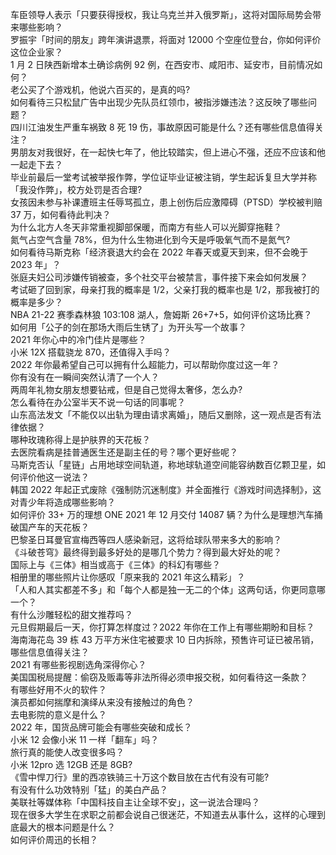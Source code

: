 车臣领导人表示「只要获得授权，我让乌克兰并入俄罗斯」，这将对国际局势会带来哪些影响？  
罗振宇「时间的朋友」跨年演讲退票，将面对 12000 个空座位登台，你如何评价这位企业家？  
1 月 2 日陕西新增本土确诊病例 92 例，在西安市、咸阳市、延安市，目前情况如何？  
老公买了个游戏机，他说六百买的，是真的吗?  
如何看待三只松鼠广告中出现少先队员红领巾，被指涉嫌违法？这反映了哪些问题？  
四川江油发生严重车祸致 8 死 19 伤，事故原因可能是什么？还有哪些信息值得关注？  
男朋友对我很好，在一起快七年了，他比较踏实，但上进心不强，还应不应该和他一起走下去？  
毕业前最后一堂考试被举报作弊，学位证毕业证被注销，学生起诉复旦大学并称「我没作弊」，校方处罚是否合理?  
女孩因未参与补课遭班主任辱骂孤立，患上创伤后应激障碍（PTSD）学校被判赔 37 万，如何看待此判决？  
为什么北方人冬天非常重视脚部保暖，而南方有些人可以光脚穿拖鞋？  
氮气占空气含量 78%，但为什么生物进化到今天是呼吸氧气而不是氮气?  
如何看待马斯克称「经济衰退大约会在 2022 年春天或夏天到来，但不会晚于 2023 年」？  
张庭夫妇公司涉嫌传销被查，多个社交平台被禁言，事件接下来会如何发展？  
考试砸了回到家，母亲打我的概率是 1/2，父亲打我的概率也是 1/2，那我被打的概率是多少？  
NBA 21-22 赛季森林狼 103:108 湖人，詹姆斯 26+7+5，如何评价这场比赛？  
如何用「公子的剑在那场大雨后生锈了」为开头写一个故事？  
2021 年你心中的冷门佳片是哪些？  
小米 12X 搭载骁龙 870，还值得入手吗？  
2022 年你最希望自己可以拥有什么超能力，可以帮助你度过这一年？  
你有没有在一瞬间突然认清了一个人？  
两周年礼物女朋友想要钻戒，但是自己觉得太奢侈，怎么办?  
怎么看待在办公室半天不说一句话的同事呢？  
山东高法发文「不能仅以出轨为理由请求离婚」，随后又删除，这一观点是否有法律依据？  
哪种玫瑰称得上是护肤界的天花板？  
去医院看病是挂普通医生还是副主任的号？哪个更好些呢？  
马斯克否认「星链」占用地球空间轨道，称地球轨道空间能容纳数百亿颗卫星，如何评价他这一说法？  
韩国 2022 年起正式废除《强制防沉迷制度》并全面推行《游戏时间选择制》，这对青少年将造成哪些影响？  
如何评价 33+ 万的理想 ONE 2021 年 12 月交付 14087 辆？为什么是理想汽车捅破国产车的天花板？  
巴黎圣日耳曼官宣梅西等四人感染新冠，这将给球队带来多大的影响？  
《斗破苍穹》最终得到最多好处的是哪几个势力？得到最大好处的呢？  
国际上与《三体》相当或高于《三体》的科幻有哪些？  
相册里的哪些照片让你感叹「原来我的 2021 年这么精彩」？  
「人和人其实都差不多」和「每个人都是独一无二的个体」这两句话，你更同意哪一个？  
有什么沙雕轻松的甜文推荐吗？  
元旦假期最后一天，你打算怎样度过？2022 年你在工作上有哪些期盼和目标？  
海南海花岛 39 栋 43 万平方米住宅被要求 10 日内拆除，预售许可证已被吊销，哪些信息值得关注？  
2021 有哪些影视剧选角深得你心？  
美国国税局提醒：偷窃及贩毒等非法所得必须申报交税，如何看待这一条款？  
有哪些好用不火的软件？  
演员都如何揣摩和演绎从来没有接触过的角色？  
去电影院的意义是什么？  
2022 年，国货品牌可能会有哪些突破和成长？  
小米 12 会像小米 11 一样「翻车」吗？  
旅行真的能使人改变很多吗？  
小米 12pro 选 12GB 还是 8GB?  
《雪中悍刀行》里的西凉铁骑三十万这个数目放在古代有没有可能?  
有没有什么功效特别「猛」的美白产品？  
美联社等媒体称「中国科技自主让全球不安」，这一说法合理吗？  
现在很多大学生在求职之前都会说自己很迷茫，不知道去从事什么，这样的心理到底最大的根本问题是什么？  
如何评价周迅的长相？  
